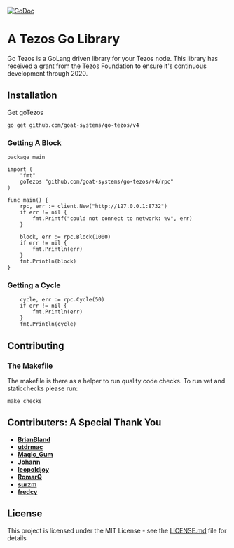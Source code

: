 [![GoDoc](https://godoc.org/github.com/golang/gddo?status.svg)](https://godoc.org/github.com/goat-systems/go-tezos/v2)
# A Tezos Go Library

Go Tezos is a GoLang driven library for your Tezos node. This library has received a grant from the Tezos Foundation to ensure it's continuous development through 2020. 

## Installation

Get goTezos 
```
go get github.com/goat-systems/go-tezos/v4
```

### Getting A Block

```
package main

import (
	"fmt"
	goTezos "github.com/goat-systems/go-tezos/v4/rpc"
)

func main() {
	rpc, err := client.New("http://127.0.0.1:8732")
	if err != nil {
		fmt.Printf("could not connect to network: %v", err)
	}

	block, err := rpc.Block(1000)
	if err != nil {
		fmt.Println(err)
	}
	fmt.Println(block)
}
```

### Getting a Cycle
```
	cycle, err := rpc.Cycle(50)
	if err != nil {
		fmt.Println(err)
	}
	fmt.Println(cycle)
```

## Contributing

### The Makefile
The makefile is there as a helper to run quality code checks. To run vet and staticchecks please run: 
```
make checks
```

## Contributers: A Special Thank You

* [**BrianBland**](https://github.com/BrianBland)
* [**utdrmac**](https://github.com/utdrmac)
* [**Magic_Gum**](https://github.com/fkbenjamin)
* [**Johann**](https://github.com/tulpenhaendler)
* [**leopoldjoy**](https://github.com/leopoldjoy)
* [**RomarQ**](https://github.com/RomarQ)
* [**surzm**](https://github.com/surzm)
* [**fredcy**](https://github.com/fredcy)

## License

This project is licensed under the MIT License - see the [LICENSE.md](LICENSE.md) file for details
